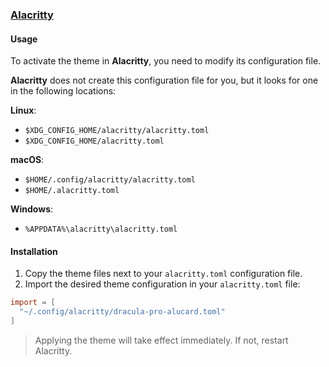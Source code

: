### [Alacritty](https://github.com/alacritty/alacritty)

#### Usage

To activate the theme in **Alacritty**, you need to modify its configuration file.

**Alacritty** does not create this configuration file for you, but it looks for one in the following locations:

**Linux**:

- `$XDG_CONFIG_HOME/alacritty/alacritty.toml`
- `$XDG_CONFIG_HOME/alacritty.toml`

**macOS**:

- `$HOME/.config/alacritty/alacritty.toml`
- `$HOME/.alacritty.toml`

**Windows**:

- `%APPDATA%\alacritty\alacritty.toml`

#### Installation

1. Copy the theme files next to your `alacritty.toml` configuration file.
2. Import the desired theme configuration in your `alacritty.toml` file:

```toml
import = [
  "~/.config/alacritty/dracula-pro-alucard.toml"
]
```

> Applying the theme will take effect immediately. If not, restart Alacritty.
